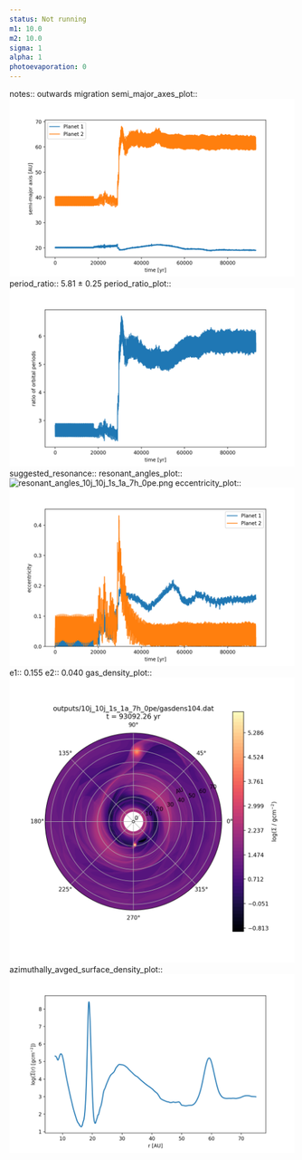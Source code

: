 ```yaml
---
status: Not running
m1: 10.0
m2: 10.0
sigma: 1
alpha: 1
photoevaporation: 0
---
```


notes:: outwards migration
semi_major_axes_plot:: ![semi_major_axes_10j_10j_1s_1a_7h_0pe.png](plots/semi_major_axes/semi_major_axes_10j_10j_1s_1a_7h_0pe.png)
period_ratio:: 5.81 ± 0.25
period_ratio_plot:: ![period_ratio_10j_10j_1s_1a_7h_0pe.png](plots/period_ratio/period_ratio_10j_10j_1s_1a_7h_0pe.png)
suggested_resonance:: 
resonant_angles_plot:: ![resonant_angles_10j_10j_1s_1a_7h_0pe.png](plots/resonant_angles/resonant_angles_10j_10j_1s_1a_7h_0pe.png)
eccentricity_plot:: ![eccentricity_10j_10j_1s_1a_7h_0pe.png](plots/eccentricity/eccentricity_10j_10j_1s_1a_7h_0pe.png)
e1:: 0.155
e2:: 0.040
gas_density_plot:: ![gas_density_10j_10j_1s_1a_7h_0pe.png](plots/gas_density/gas_density_10j_10j_1s_1a_7h_0pe.png)
azimuthally_avged_surface_density_plot:: ![azimuthally_avged_surface_density_10j_10j_1s_1a_7h_0pe.png](plots/azimuthally_avged_surface_density/azimuthally_avged_surface_density_10j_10j_1s_1a_7h_0pe.png)
